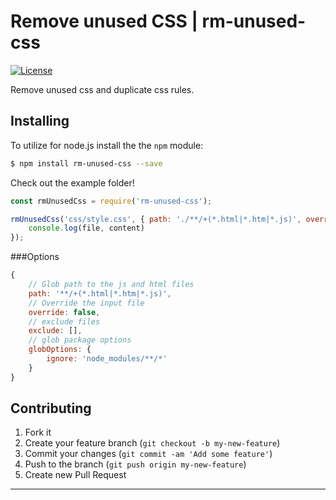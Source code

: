 # Remove unused CSS | rm-unused-css

[![License][npm-license]][license-url]

Remove unused css and duplicate css rules.

## Installing

To utilize for node.js install the the `npm` module:

```bash
$ npm install rm-unused-css --save
```

Check out the example folder!

```js
const rmUnusedCss = require('rm-unused-css');

rmUnusedCss('css/style.css', { path: './**/+(*.html|*.htm|*.js)', override: true }, function(file, content) {
    console.log(file, content)
});
```

###Options

```js
{
    // Glob path to the js and html files
    path: '**/+(*.html|*.htm|*.js)',
    // Override the input file
    override: false,
    // exclude files
    exclude: [],
    // glob package options
    globOptions: {
        ignore: 'node_modules/**/*'
    }
}
```

##
## Contributing

1. Fork it
2. Create your feature branch (`git checkout -b my-new-feature`)
3. Commit your changes (`git commit -am 'Add some feature'`)
4. Push to the branch (`git push origin my-new-feature`)
5. Create new Pull Request


----

[license-url]: https://github.com/do-web/curl-request/blob/master/LICENSE

[npm-url]: https://www.npmjs.com/package/curl-request
[npm-license]: https://img.shields.io/npm/l/curl-request.svg?style=flat
[npm-version]: https://badge.fury.io/js/curl-request.svg
[npm-downloads]: https://img.shields.io/npm/dm/curl-request.svg?style=flat